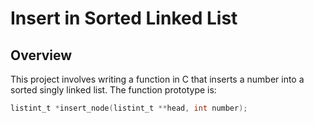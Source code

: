 # Insert in Sorted Linked List

## Overview

This project involves writing a function in C that inserts a number into a sorted singly linked list. The function prototype is:

```c
listint_t *insert_node(listint_t **head, int number);